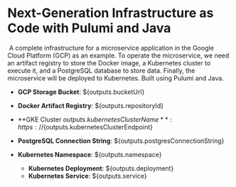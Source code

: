 # Next-Generation Infrastructure as Code with Pulumi and Java
​
A complete infrastructure for a microservice application in the Google Cloud Platform (GCP) as an example. To operate the microservice, we need an artifact registry to store the Docker image, a Kubernetes cluster to execute it, and a PostgreSQL database to store data. Finally, the microservice will be deployed to Kubernetes. Built using Pulumi and Java.

- **GCP Storage Bucket**: ${outputs.bucketUrl}
- **Docker Artifact Registry**: ${outputs.repositoryId}
- **GKE Cluster ${outputs.kubernetesClusterName}**: https://${outputs.kubernetesClusterEndpoint}
- **PostgreSQL Connection String**: ${outputs.postgresConnectionString}

- **Kubernetes Namespace**: ${outputs.namespace}
    - **Kubernetes Deployment**: ${outputs.deployment}
    - **Kubernetes Service**: ${outputs.service}